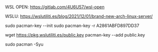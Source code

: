 WSL OPEN:
https://gitlab.com/4U6U57/wsl-open

WSLU:
https://wslutiliti.es/blog/2021/12/01/brand-new-arch-linux-server/

sudo pacman-key --init
sudo pacman-key -r A2861ABFD897DD37

wget https://pkg.wslutiliti.es/public.key
pacman-key --add public.key

sudo pacman -Syu